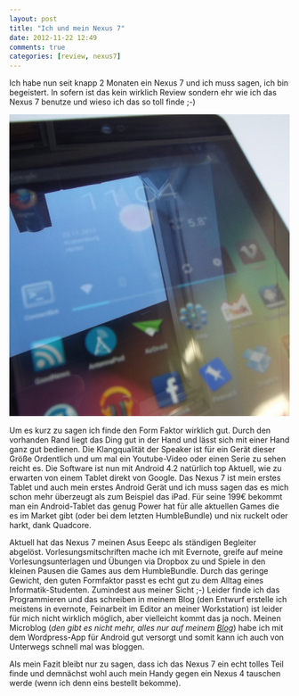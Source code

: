 ```yaml
---
layout: post
title: "Ich und mein Nexus 7"
date: 2012-11-22 12:49
comments: true
categories: [review, nexus7]
---
```

Ich habe nun seit knapp 2 Monaten ein Nexus 7 und ich muss sagen, ich bin begeistert. In sofern ist das kein wirklich Review sondern ehr wie ich das Nexus 7 benutze und wieso ich das so toll finde ;-)

![Nexus 7](/static/images/nexus7.png 'Nexus 7')

Um es kurz zu sagen ich finde den Form Faktor wirklich gut. Durch den vorhanden Rand liegt das Ding gut in der Hand und lässt sich mit einer Hand ganz gut bedienen. Die Klangqualität der Speaker ist für ein Gerät dieser Größe Ordentlich und um mal ein Youtube-Video oder einen Serie zu sehen reicht es. Die Software ist nun mit Android 4.2 natürlich top Aktuell, wie zu erwarten von einem Tablet direkt von Google. Das Nexus 7 ist mein erstes Tablet und auch mein erstes Android Gerät und ich muss sagen das es mich schon mehr überzeugt als zum Beispiel das iPad. Für seine 199€ bekommt man ein Android-Tablet das genug Power hat für alle aktuellen Games die es im Market gibt (oder bei dem letzten HumbleBundle) und nix ruckelt oder harkt, dank Quadcore.

Aktuell hat das Nexus 7 meinen Asus Eeepc als ständigen Begleiter abgelöst. Vorlesungsmitschriften mache ich mit Evernote, greife auf meine Vorlesungsunterlagen und Übungen via Dropbox zu und Spiele in den kleinen Pausen die Games aus dem HumbleBundle. Durch das geringe Gewicht, den guten Formfaktor passt es echt gut zu dem Alltag eines Informatik-Studenten. Zumindest aus meiner Sicht ;-) Leider finde ich das Programmieren und das schreiben in meinem Blog (den Entwurf erstelle ich meistens in evernote, Feinarbeit im Editor an meiner Workstation) ist leider für mich nicht wirklich möglich, aber vielleicht kommt das ja noch. Meinen Microblog (*den gibt es nicht mehr, alles nur auf meinem [Blog](https://sangyye.de)*) habe ich mit dem Wordpress-App für Android gut versorgt und somit kann ich auch von Unterwegs schnell mal was bloggen.

Als mein Fazit bleibt nur zu sagen, dass ich das Nexus 7 ein echt tolles Teil finde und demnächst wohl auch mein Handy gegen ein Nexus 4 tauschen werde (wenn ich denn eins bestellt bekomme).
